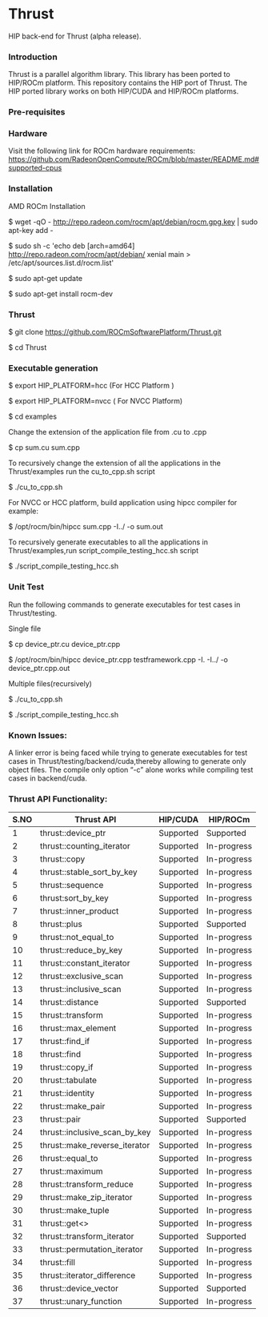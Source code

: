 # Thrust
HIP back-end for Thrust (alpha release).

### Introduction
Thrust is a parallel algorithm library. This library has been ported to HIP/ROCm platform. This repository contains the HIP port of Thrust. The HIP ported library works on both HIP/CUDA and HIP/ROCm platforms.


### Pre-requisites

### Hardware
Visit the following link for ROCm hardware requirements:
https://github.com/RadeonOpenCompute/ROCm/blob/master/README.md#supported-cpus


### Installation

AMD ROCm Installation

$ wget -qO - http://repo.radeon.com/rocm/apt/debian/rocm.gpg.key | sudo apt-key add -

$ sudo sh -c 'echo deb [arch=amd64] http://repo.radeon.com/rocm/apt/debian/ xenial main > /etc/apt/sources.list.d/rocm.list'

$ sudo apt-get update

$ sudo apt-get install rocm-dev

### Thrust

$ git clone  https://github.com/ROCmSoftwarePlatform/Thrust.git

$ cd Thrust

### Executable generation

$ export HIP_PLATFORM=hcc (For HCC Platform )

$ export HIP_PLATFORM=nvcc ( For NVCC Platform)				

$ cd examples									

Change the extension of the application file from .cu to .cpp

$ cp sum.cu sum.cpp

To recursively change the extension of all the applications in the Thrust/examples run the  cu_to_cpp.sh script

 $ ./cu_to_cpp.sh

For NVCC or HCC platform, build application using hipcc compiler for example:  

$ /opt/rocm/bin/hipcc sum.cpp  -I../ -o sum.out 							

To recursively generate executables to all the applications in Thrust/examples,run script_compile_testing_hcc.sh script

$ ./script_compile_testing_hcc.sh


### Unit Test												
 Run the following commands to generate executables for test cases in Thrust/testing.	

 Single file

$ cp device_ptr.cu device_ptr.cpp

$ /opt/rocm/bin/hipcc device_ptr.cpp testframework.cpp -I. -I../ -o device_ptr.cpp.out									

 Multiple files(recursively)

$ ./cu_to_cpp.sh

$ ./script_compile_testing_hcc.sh												

### Known Issues:
A linker error is being faced while trying to generate executables for test cases in Thrust/testing/backend/cuda,thereby allowing to generate only object files. The compile only option “-c” alone works while compiling test cases in backend/cuda.					


### Thrust API Functionality:

S.NO  |  Thrust API                      |  HIP/CUDA   |  HIP/ROCm
------|----------------------------------|-------------|-------------
1     |  thrust::device_ptr              |  Supported  |  Supported
2     |  thrust::counting_iterator       |  Supported  |  In-progress
3     |  thrust::copy                    |  Supported  |  In-progress
4     |  thrust::stable_sort_by_key      |  Supported  |  In-progress
5     |  thrust::sequence                |  Supported  |  In-progress
6     |  thrust:sort_by_key              |  Supported  |  In-progress
7     |  thrust::inner_product           |  Supported  |  In-progress
8     |  thrust::plus<int>               |  Supported  |  Supported
9     |  thrust::not_equal_to<real>      |  Supported  |  In-progress
10    |  thrust::reduce_by_key           |  Supported  |  In-progress
11    |  thrust::constant_iterator<int>  |  Supported  |  In-progress
12    |  thrust::exclusive_scan          |  Supported  |  In-progress
13    |  thrust::inclusive_scan          |  Supported  |  In-progress
14    |  thrust::distance                |  Supported  |  Supported
15    |  thrust::transform               |  Supported  |  In-progress
16    |  thrust::max_element             |  Supported  |  In-progress
17    |  thrust::find_if                 |  Supported  |  In-progress
18    |  thrust::find                    |  Supported  |  In-progress
19    |  thrust::copy_if                 |  Supported  |  In-progress
20    |  thrust::tabulate                |  Supported  |  In-progress
21    |  thrust::identity<real>          |  Supported  |  In-progress
22    |  thrust::make_pair               |  Supported  |  In-progress
23    |  thrust::pair                    |  Supported  |  Supported
24    |  thrust::inclusive_scan_by_key   |  Supported  |  In-progress
25    |  thrust::make_reverse_iterator   |  Supported  |  In-progress
26    |  thrust::equal_to<long>          |  Supported  |  In-progress
27    |  thrust::maximum<long>           |  Supported  |  In-progress
28    |  thrust::transform_reduce        |  Supported  |  In-progress
29    |  thrust::make_zip_iterator       |  Supported  |  In-progress
30    |  thrust::make_tuple              |  Supported  |  In-progress
31    |  thrust::get<>                   |  Supported  |  In-progress
32    |  thrust::transform_iterator      |  Supported  |  Supported
33    |  thrust::permutation_iterator    |  Supported  |  In-progress
34    |  thrust::fill                    |  Supported  |  In-progress
35    |  thrust::iterator_difference     |  Supported  |  In-progress
36    |  thrust::device_vector           |  Supported  |  Supported
37    |  thrust::unary_function          |  Supported  |  In-progress


